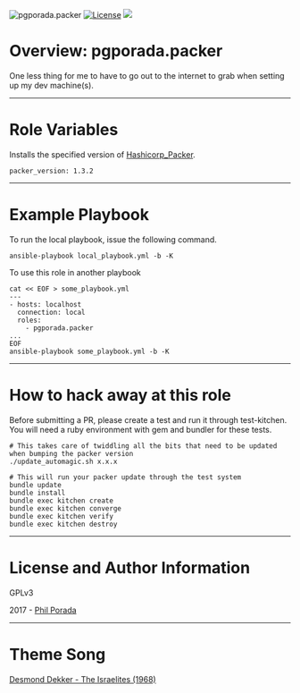 ![pgporada.packer](https://img.shields.io/badge/role-pgporada.packer-yellow.svg)
[![License](https://img.shields.io/badge/license-GPLv3-brightgreen.svg)](LICENSE)
[![](https://img.shields.io/badge/Supports%20Packer%20Version-1.3.2-blue.svg)](https://github.com/hashicorp/packer/blob/v1.3.2/CHANGELOG.md)

# Overview: pgporada.packer

One less thing for me to have to go out to the internet to grab when setting up my dev machine(s).

- - - -
# Role Variables

Installs the specified version of [Hashicorp_Packer](https://packer.io).

    packer_version: 1.3.2

- - - -
# Example Playbook

To run the local playbook, issue the following command.

    ansible-playbook local_playbook.yml -b -K

To use this role in another playbook

    cat << EOF > some_playbook.yml
    ---
    - hosts: localhost
      connection: local
      roles:
        - pgporada.packer
    ...
    EOF
    ansible-playbook some_playbook.yml -b -K

- - - -
# How to hack away at this role
Before submitting a PR, please create a test and run it through test-kitchen. You will need a ruby environment with gem and bundler for these tests.

    # This takes care of twiddling all the bits that need to be updated when bumping the packer version
    ./update_automagic.sh x.x.x

    # This will run your packer update through the test system
	bundle update
	bundle install
	bundle exec kitchen create
   	bundle exec kitchen converge
   	bundle exec kitchen verify
	bundle exec kitchen destroy

- - - -
# License and Author Information
GPLv3

2017 - [Phil Porada](https://philporada.com)

- - - -
# Theme Song
[Desmond Dekker - The Israelites (1968)](https://www.youtube.com/watch?v=83Y2hv-3UCM)
